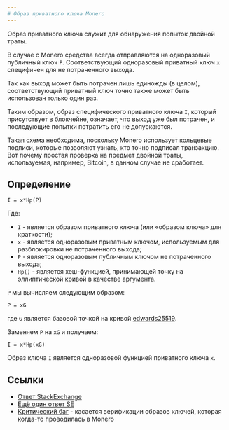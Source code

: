 ```yaml
---
# Образ приватного ключа Monero​
---
```


Образ приватного ключа служит для обнаружения попыток двойной траты.

В случае с Monero средства всегда отправляются на одноразовый публичный ключ `P`.
Соответствующий одноразовый приватный ключ `x` специфичен для не потраченного выхода.

Так как выход может быть потрачен лишь единожды (в целом), соответствующий приватный ключ точно также может быть использован только один раз.

Таким образом, образ специфического приватного ключа `I`, который присутствует в блокчейне, означает, что выход уже был потрачен, и последующие попытки потратить его не допускаются.

Такая схема необходима, поскольку Monero использует кольцевые подписи, которые позволяют узнать, кто точно подписал транзакцию.
Вот почему простая проверка на предмет двойной траты, используемая, например, Bitcoin, в данном случае не сработает.

## Определение​

    I = x*Hp(P)

Где:

* `I` - является образом приватного ключа (или «образом ключа» для краткости);
* `x` - является одноразовым приватным ключом, используемым для разблокировки не потраченного выхода;
* `P` - является одноразовым публичным ключом не потраченного выхода;
* `Hp()` - является хеш-функцией, принимающей точку на эллиптической кривой в качестве аргумента.

`P` мы вычисляем следующим образом:

    P = xG

где `G` является базовой точкой на кривой [edwards25519](/cryptography/asymmetric/edwards25519).

Заменяем `P` на `xG` и получаем:

    I = x*Hp(xG)

Образ ключа `I` является одноразовой функцией приватного ключа `x`.

## Ссылки

* [Ответ StackExchange](https://monero.stackexchange.com/questions/2883/what-is-a-key-image)
* [Ещё один ответ SE](https://monero.stackexchange.com/questions/2158/what-is-moneros-mechanism-for-defending-against-a-double-spend-attack)
* [Критический баг](https://getmonero.org/2017/05/17/disclosure-of-a-major-bug-in-cryptonote-based-currencies.html) - касается верификации образов ключей, которая когда-то проводилась в Monero
